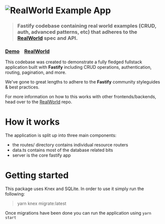 # ![RealWorld Example App](logo.png)

> ### Fastify codebase containing real world examples (CRUD, auth, advanced patterns, etc) that adheres to the [RealWorld](https://github.com/gothinkster/realworld) spec and API.


### [Demo](https://demo.realworld.io/)&nbsp;&nbsp;&nbsp;&nbsp;[RealWorld](https://github.com/gothinkster/realworld)


This codebase was created to demonstrate a fully fledged fullstack application built with **Fastify** including CRUD operations, authentication, routing, pagination, and more.

We've gone to great lengths to adhere to the **Fastify** community styleguides & best practices.

For more information on how to this works with other frontends/backends, head over to the [RealWorld](https://github.com/gothinkster/realworld) repo.


# How it works

The application is split up into three main components:
- the routes/ directory contains individual resource routers
- data.ts contains most of the database related bits
- server is the core fastify app

# Getting started

This package uses Knex and SQLite. In order to use it simply run the following:
> yarn knex migrate:latest

Once migrations have been done you can run the application using `yarn start`

